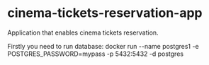 # cinema-tickets-reservation-app
Application that enables cinema tickets reservation.


Firstly you need to run database: 
docker run --name postgres1 -e POSTGRES_PASSWORD=mypass -p 5432:5432 -d postgres